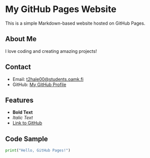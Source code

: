# My GitHub Pages Website

This is a simple Markdown-based website hosted on GitHub Pages.

## About Me

I love coding and creating amazing projects!

## Contact

- Email: t2hale00@students.oamk.fi
- GitHub: [My GitHub Profile](https://github.com/t2hale00/)

## Features

- **Bold Text**
- *Italic Text*
- [Link to GitHub](https://github.com)

## Code Sample

```python
print("Hello, GitHub Pages!")
